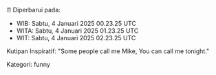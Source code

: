 ⏰ Diperbarui pada:
- WIB: Sabtu, 4 Januari 2025 00.23.25 UTC
- WITA: Sabtu, 4 Januari 2025 01.23.25 UTC
- WIT: Sabtu, 4 Januari 2025 02.23.25 UTC

Kutipan Inspiratif:
"Some people call me Mike, You can call me tonight."


Kategori: funny

